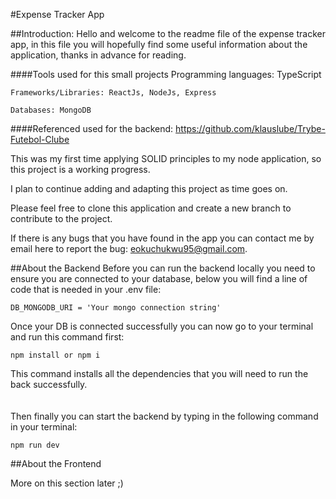 #Expense Tracker App

##Introduction:
Hello and welcome to the readme file of the expense tracker app, in this file you will hopefully find some useful information about the application, thanks in advance for reading.

####Tools used for this small projects
    Programming languages: TypeScript
    
    Frameworks/Libraries: ReactJs, NodeJs, Express
    
    Databases: MongoDB

####Referenced used for the backend:
https://github.com/klauslube/Trybe-Futebol-Clube

This was my first time applying SOLID principles to my node application, so this project is a working progress.

I plan to continue adding and adapting this project as time goes on. 

Please feel free to clone this application and create a new branch to contribute to the project.

If there is any bugs that you have found in the app you can contact me by email here to report the bug: eokuchukwu95@gmail.com.

##About the Backend
Before you can run the backend locally you need to ensure you are connected to your database, below you will find a line of code that is needed in your .env file:

    DB_MONGODB_URI = 'Your mongo connection string'

Once your DB is connected successfully you can now go to your terminal and run this command first:

    npm install or npm i
This command installs all the dependencies that you will need to run the back successfully.
<br />
<br />
<br />
Then finally you can start the backend by typing in the following command in your terminal:

    npm run dev


##About the Frontend

More on this section later ;)



